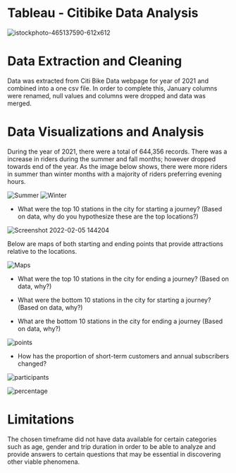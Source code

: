 # Tableau - Citibike Data Analysis
![istockphoto-465137590-612x612](https://user-images.githubusercontent.com/90159408/152656177-2d59d86f-f44d-4772-a445-454c05bd270e.jpg)


# Data Extraction and Cleaning
Data was extracted from Citi Bike Data webpage for year of 2021 and combined into a one csv file. In order to complete this, January columns were renamed, null values and columns were dropped and data was merged.


# Data Visualizations and Analysis
During the year of 2021, there were a total of 644,356 records. There was a increase in riders during the summer and fall months; however dropped towards end of the year. 
As the image below shows, there were more riders in summer than winter months with a majority of riders preferring evening hours. 
 

![Summer](https://user-images.githubusercontent.com/90159408/152656250-6e67cbad-703a-47d0-af64-8de412114466.png)
![Winter](https://user-images.githubusercontent.com/90159408/152656254-bbbc0c40-4e85-44e7-adab-e9a95eea0f0a.png)

  
  * What were the top 10 stations in the city for starting a journey? (Based on data, why do you hypothesize these are the top locations?)

![Screenshot 2022-02-05 144204](https://user-images.githubusercontent.com/90159408/152709148-4cdb8280-0bd1-4b94-b5b8-2f8d229dba4d.png)


Below are maps of both starting and ending points that provide attractions relative to the locations.

![Maps](https://user-images.githubusercontent.com/90159408/152707624-582c673b-20cb-4bd3-b990-08042aee080e.png)



  * What were the top 10 stations in the city for ending a journey? (Based on data, why?)

  * What were the bottom 10 stations in the city for starting a journey? (Based on data, why?)

  * What are the bottom 10 stations in the city for ending a journey (Based on data, why?)

![points](https://user-images.githubusercontent.com/90159408/152707459-2d85548e-1d5b-4dae-8470-886809a09885.png)


  * How has the proportion of short-term customers and annual subscribers changed?
  
![participants](https://user-images.githubusercontent.com/90159408/152707554-7128a4d6-5fab-4b88-a2f8-92da6be0da9b.png)

![percentage](https://user-images.githubusercontent.com/90159408/152709085-47521ff7-9914-43f3-b4d1-340ef8f02eaa.png)


# Limitations
    
The chosen timeframe did not have data available for certain categories such as age, gender and trip duration in order to be able to analyze and provide answers to certain questions that may be essential in discovering other viable phenomena.







